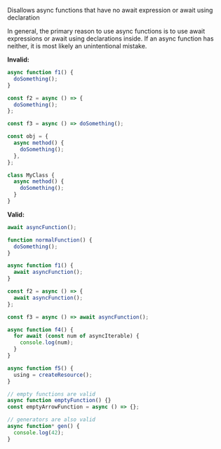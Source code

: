 Disallows async functions that have no await expression or await using
declaration

In general, the primary reason to use async functions is to use await
expressions or await using declarations inside. If an async function has
neither, it is most likely an unintentional mistake.

**Invalid:**

```typescript
async function f1() {
  doSomething();
}

const f2 = async () => {
  doSomething();
};

const f3 = async () => doSomething();

const obj = {
  async method() {
    doSomething();
  },
};

class MyClass {
  async method() {
    doSomething();
  }
}
```

**Valid:**

```typescript
await asyncFunction();

function normalFunction() {
  doSomething();
}

async function f1() {
  await asyncFunction();
}

const f2 = async () => {
  await asyncFunction();
};

const f3 = async () => await asyncFunction();

async function f4() {
  for await (const num of asyncIterable) {
    console.log(num);
  }
}

async function f5() {
  using = createResource();
}

// empty functions are valid
async function emptyFunction() {}
const emptyArrowFunction = async () => {};

// generators are also valid
async function* gen() {
  console.log(42);
}
```
